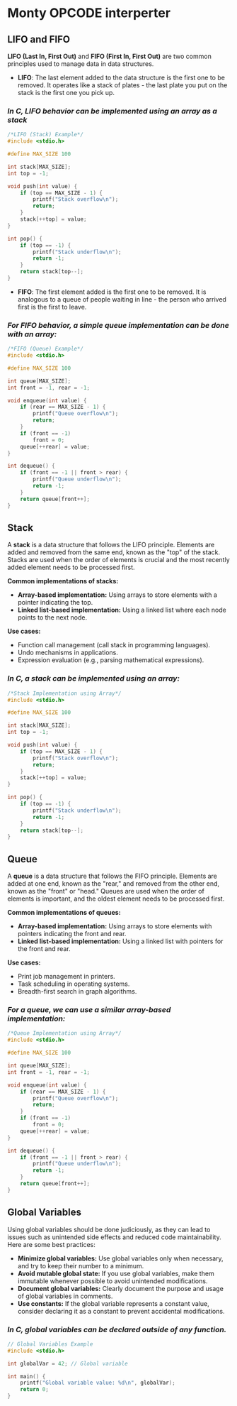 # Monty OPCODE interperter

## LIFO and FIFO

**LIFO (Last In, First Out)** and **FIFO (First In, First Out)** are two common principles used to manage data in data structures.

- **LIFO**: The last element added to the data structure is the first one to be removed. It operates like a stack of plates - the last plate you put on the stack is the first one you pick up.

### *In C, LIFO behavior can be implemented using an array as a stack*
```C
/*LIFO (Stack) Example*/
#include <stdio.h>

#define MAX_SIZE 100

int stack[MAX_SIZE];
int top = -1;

void push(int value) {
    if (top == MAX_SIZE - 1) {
        printf("Stack overflow\n");
        return;
    }
    stack[++top] = value;
}

int pop() {
    if (top == -1) {
        printf("Stack underflow\n");
        return -1;
    }
    return stack[top--];
}
```
- **FIFO**: The first element added is the first one to be removed. It is analogous to a queue of people waiting in line - the person who arrived first is the first to leave.

### *For FIFO behavior, a simple queue implementation can be done with an array:*
```C
/*FIFO (Queue) Example*/
#include <stdio.h>

#define MAX_SIZE 100

int queue[MAX_SIZE];
int front = -1, rear = -1;

void enqueue(int value) {
    if (rear == MAX_SIZE - 1) {
        printf("Queue overflow\n");
        return;
    }
    if (front == -1)
        front = 0;
    queue[++rear] = value;
}

int dequeue() {
    if (front == -1 || front > rear) {
        printf("Queue underflow\n");
        return -1;
    }
    return queue[front++];
}
```

## Stack

A **stack** is a data structure that follows the LIFO principle. Elements are added and removed from the same end, known as the "top" of the stack. Stacks are used when the order of elements is crucial and the most recently added element needs to be processed first.

**Common implementations of stacks:**
- **Array-based implementation:** Using arrays to store elements with a pointer indicating the top.
- **Linked list-based implementation:** Using a linked list where each node points to the next node.

**Use cases:**
- Function call management (call stack in programming languages).
- Undo mechanisms in applications.
- Expression evaluation (e.g., parsing mathematical expressions).

### *In C, a stack can be implemented using an array:*
```C
/*Stack Implementation using Array*/
#include <stdio.h>

#define MAX_SIZE 100

int stack[MAX_SIZE];
int top = -1;

void push(int value) {
    if (top == MAX_SIZE - 1) {
        printf("Stack overflow\n");
        return;
    }
    stack[++top] = value;
}

int pop() {
    if (top == -1) {
        printf("Stack underflow\n");
        return -1;
    }
    return stack[top--];
}
```

## Queue

A **queue** is a data structure that follows the FIFO principle. Elements are added at one end, known as the "rear," and removed from the other end, known as the "front" or "head." Queues are used when the order of elements is important, and the oldest element needs to be processed first.

**Common implementations of queues:**
- **Array-based implementation:** Using arrays to store elements with pointers indicating the front and rear.
- **Linked list-based implementation:** Using a linked list with pointers for the front and rear.

**Use cases:**
- Print job management in printers.
- Task scheduling in operating systems.
- Breadth-first search in graph algorithms.

### *For a queue, we can use a similar array-based implementation:*
```C
/*Queue Implementation using Array*/
#include <stdio.h>

#define MAX_SIZE 100

int queue[MAX_SIZE];
int front = -1, rear = -1;

void enqueue(int value) {
    if (rear == MAX_SIZE - 1) {
        printf("Queue overflow\n");
        return;
    }
    if (front == -1)
        front = 0;
    queue[++rear] = value;
}

int dequeue() {
    if (front == -1 || front > rear) {
        printf("Queue underflow\n");
        return -1;
    }
    return queue[front++];
}
```
## Global Variables

Using global variables should be done judiciously, as they can lead to issues such as unintended side effects and reduced code maintainability. Here are some best practices:

- **Minimize global variables:** Use global variables only when necessary, and try to keep their number to a minimum.
- **Avoid mutable global state:** If you use global variables, make them immutable whenever possible to avoid unintended modifications.
- **Document global variables:** Clearly document the purpose and usage of global variables in comments.
- **Use constants:** If the global variable represents a constant value, consider declaring it as a constant to prevent accidental modifications.

### *In C, global variables can be declared outside of any function.*
```C
// Global Variables Example
#include <stdio.h>

int globalVar = 42; // Global variable

int main() {
    printf("Global variable value: %d\n", globalVar);
    return 0;
}
```
